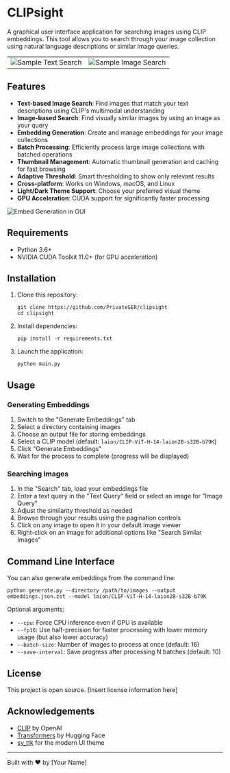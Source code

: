 # CLIPsight

A graphical user interface application for searching images using CLIP embeddings. 
This tool allows you to search through your image collection using natural language descriptions or similar image queries.

<table>
  <tr>
    <td><img src="https://s3.plasmatrap.com/plasmatrap/2d552eaa-12dd-4ea0-b336-cf4c1ad76e25.webp" alt="Sample Text Search"></td>
    <td><img src="https://s3.plasmatrap.com/plasmatrap/222769f3-33d9-4ad7-8960-2fa482418923.webp" alt="Sample Image Search"></td>
  </tr>
</table>

## Features

- **Text-based Image Search**: Find images that match your text descriptions using CLIP's multimodal understanding
- **Image-based Search**: Find visually similar images by using an image as your query
- **Embedding Generation**: Create and manage embeddings for your image collections
- **Batch Processing**: Efficiently process large image collections with batched operations
- **Thumbnail Management**: Automatic thumbnail generation and caching for fast browsing
- **Adaptive Threshold**: Smart thresholding to show only relevant results
- **Cross-platform**: Works on Windows, macOS, and Linux
- **Light/Dark Theme Support**: Choose your preferred visual theme
- **GPU Acceleration**: CUDA support for significantly faster processing

![Embed Generation in GUI](https://s3.plasmatrap.com/plasmatrap/52159e20-8ea7-4103-9e98-313661e024de.png)

## Requirements

- Python 3.6+
- NVIDIA CUDA Toolkit 11.0+ (for GPU acceleration)

## Installation

1. Clone this repository:
   ```
   git clone https://github.com/PrivateGER/clipsight
   cd clipsight
   ```

2. Install dependencies:
   ```
   pip install -r requirements.txt
   ```

3. Launch the application:
   ```
   python main.py
   ```

## Usage

### Generating Embeddings

1. Switch to the "Generate Embeddings" tab
2. Select a directory containing images
3. Choose an output file for storing embeddings
4. Select a CLIP model (default: `laion/CLIP-ViT-H-14-laion2B-s32B-b79K`)
5. Click "Generate Embeddings"
6. Wait for the process to complete (progress will be displayed)

### Searching Images

1. In the "Search" tab, load your embeddings file
2. Enter a text query in the "Text Query" field or select an image for "Image Query"
3. Adjust the similarity threshold as needed
4. Browse through your results using the pagination controls
5. Click on any image to open it in your default image viewer
6. Right-click on an image for additional options like "Search Similar Images"

## Command Line Interface

You can also generate embeddings from the command line:

```
python generate.py --directory /path/to/images --output embeddings.json.zst --model laion/CLIP-ViT-H-14-laion2B-s32B-b79K
```

Optional arguments:
- `--cpu`: Force CPU inference even if GPU is available
- `--fp16`: Use half-precision for faster processing with lower memory usage (but also lower accuracy)
- `--batch-size`: Number of images to process at once (default: 16)
- `--save-interval`: Save progress after processing N batches (default: 10)

## License

This project is open source. [Insert license information here]

## Acknowledgements

- [CLIP](https://github.com/openai/CLIP) by OpenAI
- [Transformers](https://github.com/huggingface/transformers) by Hugging Face
- [sv_ttk](https://github.com/rdbende/Sun-Valley-ttk-theme) for the modern UI theme

---

Built with ❤️ by [Your Name]